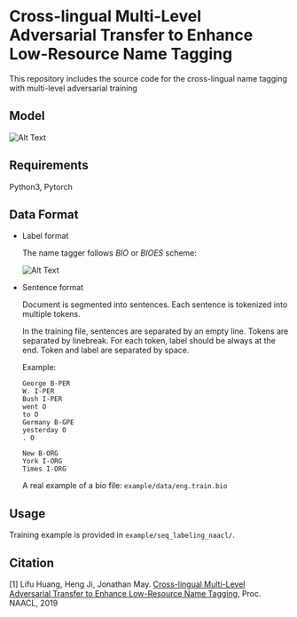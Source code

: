 # Cross-lingual Multi-Level Adversarial Transfer to Enhance Low-Resource Name Tagging 

This repository includes the source code for the cross-lingual name tagging with multi-level adversarial training


## Model
 
   ![Alt Text](https://blender04.cs.rpi.edu/~huangl7/papers/naacl_2019.png)

## Requirements

Python3, Pytorch

## Data Format

* Label format

    The name tagger follows *BIO* or *BIOES* scheme:
    
    ![Alt Text](https://blender04.cs.rpi.edu/~zhangb8/public_misc/bio_scheme_example.png)

* Sentence format
    
    Document is segmented into sentences. Each sentence is tokenized into multiple tokens. 
    
    In the training file, sentences are separated by an empty line. Tokens are separated by linebreak. For each token, label should be always at the end. Token and label are separated by space.
        
    Example:
    ```
    George B-PER
    W. I-PER
    Bush I-PER
    went O
    to O
    Germany B-GPE
    yesterday O
    . O
    
    New B-ORG
    York I-ORG
    Times I-ORG
    ```
    
    A real example of a bio file: `example/data/eng.train.bio`
        

## Usage

Training example is provided in `example/seq_labeling_naacl/`.

## Citation

[1] Lifu Huang, Heng Ji, Jonathan May. [Cross-lingual Multi-Level Adversarial Transfer to Enhance Low-Resource Name Tagging](http://nlp.cs.rpi.edu/paper/adversarial2019.pdf), Proc. NAACL, 2019
